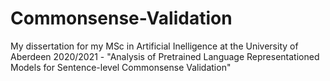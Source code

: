 # Commonsense-Validation
My dissertation for my MSc in Artificial Inelligence at the University of Aberdeen 2020/2021 - "Analysis of Pretrained Language Representationed Models for Sentence-level Commonsense Validation"
